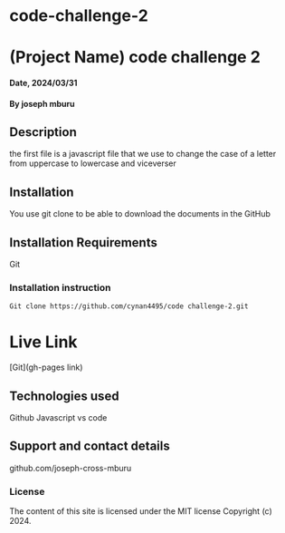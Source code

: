 # code-challenge-2
# (Project Name) code challenge 2

#### Date, 2024/03/31

#### By joseph mburu

## Description
the first file is a javascript file that we use to change the case of a letter from uppercase to lowercase and viceverser

## Installation
You use git clone to be able to download the documents in the GitHub

## Installation Requirements
Git

### Installation instruction
```
Git clone https://github.com/cynan4495/code challenge-2.git

```

# Live Link
[Git](gh-pages link)

## Technologies used

Github
Javascript
vs code

## Support and contact details
github.com/joseph-cross-mburu


### License
The content of this site is licensed under the MIT license
Copyright (c) 2024.
